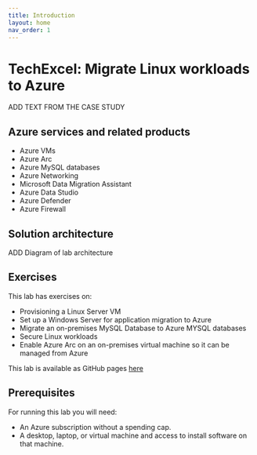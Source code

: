 ```yaml
---
title: Introduction
layout: home
nav_order: 1
---
```


# TechExcel: Migrate Linux workloads to Azure

ADD TEXT FROM THE CASE STUDY

## Azure services and related products

- Azure VMs
- Azure Arc
- Azure MySQL databases
- Azure Networking
- Microsoft Data Migration Assistant
- Azure Data Studio
- Azure Defender
- Azure Firewall

## Solution architecture


ADD Diagram of lab architecture



## Exercises

This lab has exercises on:

* Provisioning a Linux Server VM
* Set up a Windows Server for application migration to Azure
* Migrate an on-premises MySQL Database to Azure MYSQL databases
* Secure Linux workloads
* Enable Azure Arc on an on-premises virtual machine so it can be managed from Azure

This lab is available as GitHub pages [here](https://microsoft.github.io/Microsoft-TechExcel-Migrate-Linux-Workloads)


## Prerequisites

For running this lab you will need:

* An Azure subscription without a spending cap.
* A desktop, laptop, or virtual machine and access to install software on that machine.